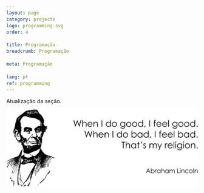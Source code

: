 ```yaml
---
layout: page
category: projects
logo: programming.svg
order: 4

title: Programação
breadcrumb: Programação

meta: Programação

lang: pt
ref: programming
---
```


Atualização da seção. 

<a data-fancybox="gallery" href="/img/programming/Lincoln.png"><img src="/img/programming/Lincoln.png" alt=""></a>
